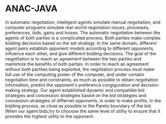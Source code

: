 # ANAC-JAVA
In automatic negotiation, intelligent agents simulate manual negotiation, and computer programs simulate real-world negotiation issues, processes, preferences, bids, gains and losses. The automatic negotiation between the agents of both parties is a complicated process. Both parties make complex bidding decisions based on the set strategy. In the same domain, different agent pairs establish opponent models according to different opponents, influence each other, and give different bidding decisions. The goal of the negotitation is to reach an agreement between the two parties and mamimize the benefits of both parties. In order to reach an agreement without both partites being exploited, the negotiation process must make full use of the computing power of the computer, and under certatin negotiation time and constraints, as much as possible to obtain negotiation information, predict the opponent's preference congiguration and decision-making strategy. Our agent established dynamic and compatible bid strategies and concession strategies based on the bid strategies and concession strategies of differnet opponents, in order to make profits. In the bidding process, as close as possible to the Pareto boundary of the bid. When our agent bids,try to chooose the same level of utility to ensure that it provides the highest utility to the opponent.
